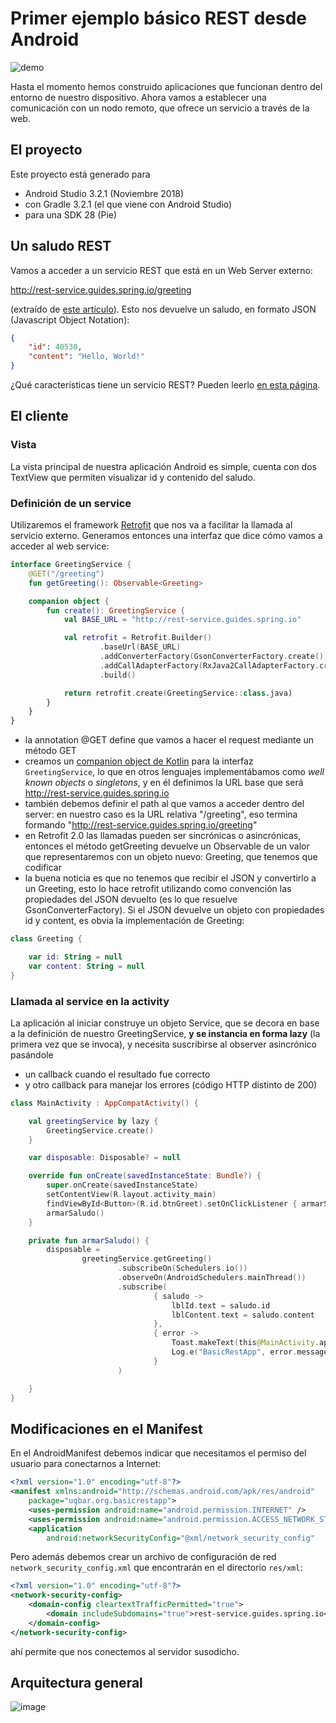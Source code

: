 # Primer ejemplo básico REST desde Android

![demo](video/anim.gif)

Hasta el momento hemos construido aplicaciones que funcionan dentro del entorno de nuestro dispositivo. Ahora vamos a establecer una comunicación con un nodo remoto, que ofrece un servicio a través de la web. 

## El proyecto

Este proyecto está generado para

- Android Studio 3.2.1 (Noviembre 2018)
- con Gradle 3.2.1 (el que viene con Android Studio)
- para una SDK 28 (Pie)

## Un saludo REST

Vamos a acceder a un servicio REST que está en un Web Server externo:

http://rest-service.guides.spring.io/greeting

(extraído de [este artículo](http://spring.io/guides/gs/rest-service/)). Esto nos devuelve un saludo, en formato JSON (Javascript Object Notation):

```json
{
    "id": 40530,
    "content": "Hello, World!"
}
```

¿Qué características tiene un servicio REST? Pueden leerlo [en esta página](https://algo3.uqbar-project.org/herramientas/angular/servicios-web-rest).

## El cliente

### Vista

La vista principal de nuestra aplicación Android es simple, cuenta con dos TextView que permiten visualizar id y contenido del saludo.

### Definición de un service

Utilizaremos el framework [Retrofit](https://square.github.io/retrofit/) que nos va a facilitar la llamada al servicio externo. Generamos entonces una interfaz que dice cómo vamos a acceder al web service:

```kt
interface GreetingService {
    @GET("/greeting")
    fun getGreeting(): Observable<Greeting>

    companion object {
        fun create(): GreetingService {
            val BASE_URL = "http://rest-service.guides.spring.io"

            val retrofit = Retrofit.Builder()
                    .baseUrl(BASE_URL)
                    .addConverterFactory(GsonConverterFactory.create())
                    .addCallAdapterFactory(RxJava2CallAdapterFactory.create())
                    .build()

            return retrofit.create(GreetingService::class.java)
        }
    }
}
```

- la annotation @GET define que vamos a hacer el request mediante un método GET
- creamos un [companion object de Kotlin](https://kotlinlang.org/docs/reference/object-declarations.html) para la interfaz `GreetingService`, lo que en otros lenguajes implementábamos como _well known objects_ o _singletons_, y en él definimos la URL base que será http://rest-service.guides.spring.io
- también debemos definir el path al que vamos a acceder dentro del server: en nuestro caso es la URL relativa "/greeting", eso termina formando "http://rest-service.guides.spring.io/greeting"
- en Retrofit 2.0 las llamadas pueden ser sincrónicas o asincrónicas, entonces el método getGreeting devuelve un Observable de un valor que representaremos con un objeto nuevo: Greeting, que tenemos que codificar
- la buena noticia es que no tenemos que recibir el JSON y convertirlo a un Greeting, esto lo hace retrofit utilizando como convención las propiedades del JSON devuelto (es lo que resuelve GsonConverterFactory). Si el JSON devuelve un objeto con propiedades id y content, es obvia la implementación de Greeting:

```kt
class Greeting {

    var id: String = null
    var content: String = null
}
```

### Llamada al service en la activity

La aplicación al iniciar construye un objeto Service, que se decora en base a la definición de nuestro GreetingService, **y se instancia en forma lazy** (la primera vez que se invoca), y necesita suscribirse al observer asincrónico pasándole

- un callback cuando el resultado fue correcto
- y otro callback para manejar los errores (código HTTP distinto de 200)

```kt
class MainActivity : AppCompatActivity() {

    val greetingService by lazy {
        GreetingService.create()
    }

    var disposable: Disposable? = null

    override fun onCreate(savedInstanceState: Bundle?) {
        super.onCreate(savedInstanceState)
        setContentView(R.layout.activity_main)
        findViewById<Button>(R.id.btnGreet).setOnClickListener { armarSaludo() }
        armarSaludo()
    }

    private fun armarSaludo() {
        disposable =
                greetingService.getGreeting()
                        .subscribeOn(Schedulers.io())
                        .observeOn(AndroidSchedulers.mainThread())
                        .subscribe(
                                { saludo ->
                                    lblId.text = saludo.id
                                    lblContent.text = saludo.content
                                },
                                { error ->
                                    Toast.makeText(this@MainActivity.applicationContext, "Ocurrió un error al buscar el saludo. ", Toast.LENGTH_LONG).show()
                                    Log.e("BasicRestApp", error.message)
                                }
                        )

    }
}
```

## Modificaciones en el Manifest

En el AndroidManifest debemos indicar que necesitamos el permiso del usuario para conectarnos a Internet:

```xml
<?xml version="1.0" encoding="utf-8"?>
<manifest xmlns:android="http://schemas.android.com/apk/res/android"
    package="uqbar.org.basicrestapp">
    <uses-permission android:name="android.permission.INTERNET" />
    <uses-permission android:name="android.permission.ACCESS_NETWORK_STATE" />
    <application
        android:networkSecurityConfig="@xml/network_security_config"
```

Pero además debemos crear un archivo de configuración de red `network_security_config.xml` que encontrarán en el directorio `res/xml`:

```xml
<?xml version="1.0" encoding="utf-8"?>
<network-security-config>
    <domain-config cleartextTrafficPermitted="true">
        <domain includeSubdomains="true">rest-service.guides.spring.io</domain>
    </domain-config>
</network-security-config>
```

ahí permite que nos conectemos al servidor susodicho.

## Arquitectura general

![image](./images/HelloWorldREST.png)
